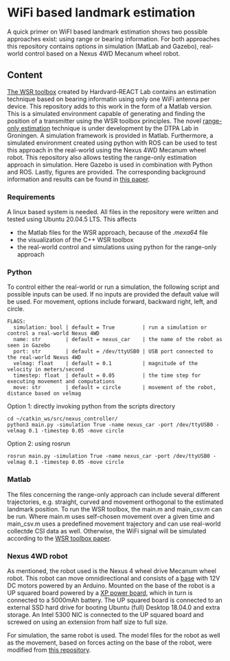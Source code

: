 # WiFi based landmark estimation
A quick primer on WiFI based landmark estimation shows two possible approaches exist: using range or bearing information. For both approaches this repository contains options in simulation (MatLab and Gazebo), real-world control based on a Nexus 4WD Mecanum wheel robot.  

## Content
[The WSR toolbox](https://github.com/Harvard-REACT/WSR-Toolbox) created by Hardvard-REACT Lab contains an estimation technique based on bearing informatin using only one WiFi antenna per device.
This repository adds to this work in the form of a Matlab version. This is a simulated environment capable of generating and finding the position of a transmitter using the WSR toolbox principles.
The novel [range-only estimation]() technique is under development by the DTPA Lab in Groningen. A simulation framework is provided in Matlab. Furthermore, a simulated environment created using python with ROS can be used to test this approach in the real-world using the Nexus 4WD Mecanum wheel robot. This repository also allows testing the range-only estimation approach in simulation. Here Gazebo is used in combination with Python and ROS.
Lastly, figures are provided.
The corresponding background information and results can be found in [this paper]().

### Requirements
A linux based system is needed. All files in the repository were written and tested using Ubuntu 20.04.5 LTS. This affects
- the Matlab files for the WSR approach, because of the _.mexa64_ file
- the visualization of the C++ WSR toolbox
- the real-world control and simulations using python for the range-only approach

### Python
To control either the real-world or run a simulation, the following script and possible inputs can be used. If no inputs are provided the default value will be used. For movement, options include forward, backward right, left, and circle.
```
FLAGS:
  simulation: bool | default = True         | run a simulation or control a real-world Nexus 4WD
  name: str        | default = nexus_car    | the name of the robot as seen in Gazebo
  port: str        | default = /dev/ttyUSB0 | USB port connected to the real-world Nexus 4WD
  velmag: float    | default = 0.1          | magnitude of the velocity in meters/second
  timestep: float  | default = 0.05         | the time step for executing movement and computations
  move: str        | default = circle       | movement of the robot, distance based on velmag
```
Option 1: directly invoking python from the scripts directory
```
cd ~/catkin_ws/src/nexus_controller/
python3 main.py -simulation True -name nexus_car -port /dev/ttyUSB0 -velmag 0.1 -timestep 0.05 -move circle
```
Option 2: using rosrun
```
rosrun main.py -simulation True -name nexus_car -port /dev/ttyUSB0 -velmag 0.1 -timestep 0.05 -move circle
```

### Matlab
The files concerning the range-only approach can include several different trajectories, e.g. straight, curved and movement orthogonal to the estimated landmark position. To run the WSR toolbox, the main.m and main_csv.m can be run. Where main.m uses self-chosen movement over a given time and main_csv.m uses a predefined movement trajectory and can use real-world collectde CSI data as well. Otherwise, the WiFi signal will be simulated according to the [WSR toolbox paper](https://journals.sagepub.com/doi/full/10.1177/02783649221097989).

### Nexus 4WD robot
As mentioned, the robot used is the Nexus 4 wheel drive Mecanum wheel robot. This robot can move omnidirectional and consists of a [base](https://www.nexusrobot.com/product/4wd-mecanum-wheel-mobile-arduino-robotics-car-10011.html) with 12V DC motors powered by an Arduino. Mounted on the base of the robot is a UP squared board powered by a [XP power board](https://nl.mouser.com/ProductDetail/XP-Power/JCL3012S05?qs=w%2Fv1CP2dgqp6vrT05q%2FO7Q%3D%3D), which in turn is connected to a 5000mAh battery. The UP squared board is connected to an external SSD hard drive for booting Ubuntu (full) Desktop 18.04.0 and extra storage. An Intel 5300 NIC is connected to the UP squared board and screwed on using an extension from half size to full size.

For simulation, the same robot is used. The model files for the robot as well as the movement, based on forces acting on the base of the robot, were modified from [this repository](https://github.com/RBinsonB/nexus_4wd_mecanum_simulator).
